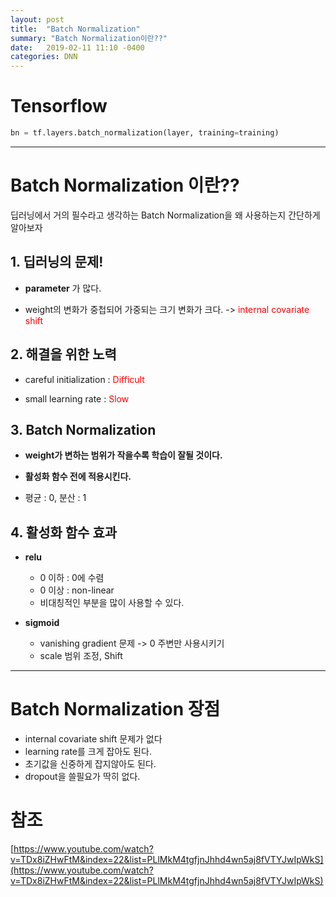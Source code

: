 ```yaml
---
layout: post
title:  "Batch Normalization"
summary: "Batch Normalization이란??"
date:   2019-02-11 11:10 -0400
categories: DNN
---
```


# Tensorflow
```python
bn = tf.layers.batch_normalization(layer, training=training)
```

---

# Batch Normalization 이란??
딥러닝에서 거의 필수라고 생각하는 Batch Normalization을 왜 사용하는지 간단하게 알아보자


## 1. 딥러닝의 문제!
- **parameter** 가 많다.

- weight의 변화가 중첩되어 가중되는 크기 변화가 크다.
-> <span style="color:red"> internal covariate shift </span>

## 2. 해결을 위한 노력
- careful initialization : <span style="color:red">Difficult</span>

- small learning rate : <span style="color:red">Slow</span>

## 3. Batch Normalization
- **weight가 변하는 범위가 작을수록 학습이 잘될 것이다.**

- **활성화 함수 전에 적용시킨다.**

- 평균 : 0, 분산 : 1

## 4. 활성화 함수 효과

- **relu**
  + 0 이하 : 0에 수렴
  + 0 이상 : non-linear
  + 비대칭적인 부분을 많이 사용할 수 있다.


- **sigmoid**
  + vanishing gradient 문제 -> 0 주변만 사용시키기
  + scale 범위 조정, Shift

---

# Batch Normalization 장점
- internal covariate shift 문제가 없다
- learning rate를 크게 잡아도 된다.
- 초기값을 신중하게 잡지않아도 된다.
- dropout을 쓸필요가 딱히 없다.

# 참조
[https://www.youtube.com/watch?v=TDx8iZHwFtM&index=22&list=PLlMkM4tgfjnJhhd4wn5aj8fVTYJwIpWkS](https://www.youtube.com/watch?v=TDx8iZHwFtM&index=22&list=PLlMkM4tgfjnJhhd4wn5aj8fVTYJwIpWkS)
